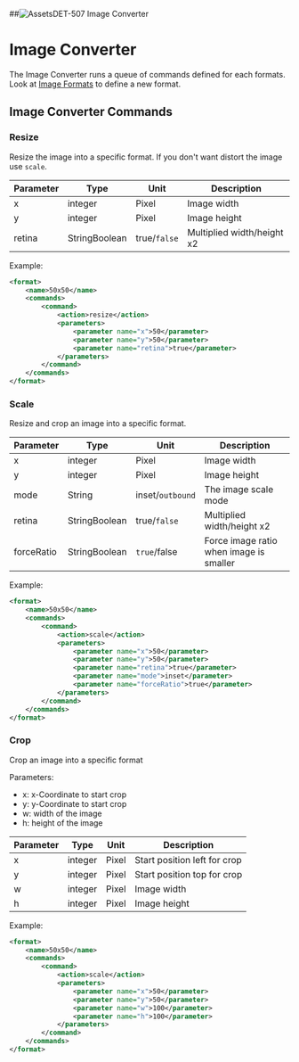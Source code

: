 ##![Assets](https://raw.github.com/massiveart/sulu-docs/master/system-requirements/images/assets.png)DET-507 Image Converter

# Image Converter

The Image Converter runs a queue of commands defined for each formats.  
Look at [Image Formats](DET-506-ImageFormats.md "Image Formats") to define a new format.

## Image Converter Commands

### Resize

Resize the image into a specific format. If you don't want distort the image use `scale`.

| Parameter  |   Type        |    Unit      | Description                |
|------------|---------------|--------------|----------------------------|
| x          | integer       |   Pixel      | Image width                |
| y          | integer       |   Pixel      | Image height               |
| retina     | StringBoolean | true/`false` | Multiplied width/height x2 |

Example: 
```xml
<format>
    <name>50x50</name>
    <commands>
        <command>
            <action>resize</action>
            <parameters>
                <parameter name="x">50</parameter>
                <parameter name="y">50</parameter>
                <parameter name="retina">true</parameter>
            </parameters>
        </command>
    </commands>
</format>
```

### Scale

Resize and crop an image into a specific format.

| Parameter  |   Type        |    Unit          | Description                                    |
|------------|---------------|------------------|------------------------------------------------|
| x          | integer       |     Pixel        | Image width                                    |
| y          | integer       |     Pixel        | Image height                                   |
| mode       | String        | inset/`outbound` | The image scale mode                           |
| retina     | StringBoolean | true/`false`     | Multiplied width/height x2                     |
| forceRatio | StringBoolean | `true`/false     | Force image ratio when image is smaller        |
 
Example: 
```xml
<format>
    <name>50x50</name>
    <commands>
        <command>
            <action>scale</action>
            <parameters>
                <parameter name="x">50</parameter>
                <parameter name="y">50</parameter>
                <parameter name="retina">true</parameter>
                <parameter name="mode">inset</parameter>
                <parameter name="forceRatio">true</parameter>
            </parameters>
        </command>
    </commands>
</format>
```


### Crop

Crop an image into a specific format

Parameters:
 - x: x-Coordinate to start crop
 - y: y-Coordinate to start crop
 - w: width of the image
 - h: height of the image
 
| Parameter  |   Type        |    Unit    | Description                                    |
|------------|---------------|------------|------------------------------------------------|
| x          | integer       |   Pixel    | Start position left for crop                   |
| y          | integer       |   Pixel    | Start position top for crop                    |
| w          | integer       |   Pixel    | Image width                                    |
| h          | integer       |   Pixel    | Image height                                   |
 
Example: 
```xml
<format>
    <name>50x50</name>
    <commands>
        <command>
            <action>scale</action>
            <parameters>
                <parameter name="x">50</parameter>
                <parameter name="y">50</parameter>
                <parameter name="w">100</parameter>
                <parameter name="h">100</parameter>
            </parameters>
        </command>
    </commands>
</format>
```
 
 
